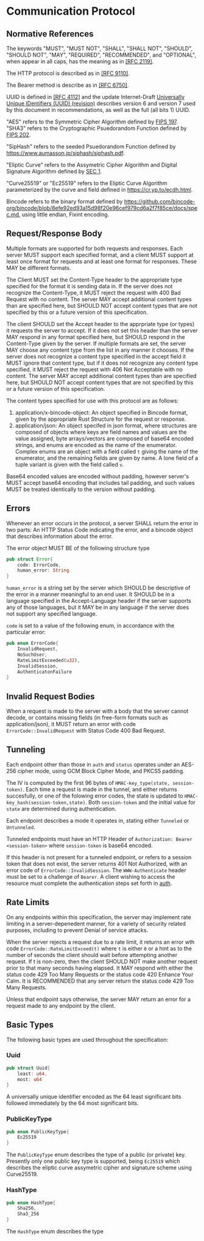 # Communication Protocol

## Normative References

The keywords "MUST", "MUST NOT", "SHALL", "SHALL NOT", "SHOULD", "SHOULD NOT", "MAY", "REQUIRED", "RECOMMENDED", and "OPTIONAL", when appear in all caps, 
 has the meaning as in [[RFC 2119]](https://datatracker.ietf.org/doc/html/rfc2119).

The HTTP protocol is described as in [[RFC 9110]](https://datatracker.ietf.org/doc/html/rfc9110).

The Bearer method is describe as in [[RFC 6750]](https://www.rfc-editor.org/rfc/rfc6750.html).

UUID is defined in [[RFC 4112]](https://datatracker.ietf.org/doc/htl/rfc4112) and the update Internet-Draft [Universally Unique IDentifiers (UUID) (revision)](https://datatracker.ietf.org/doc/html/draft-ietf-uuidrev-rfc4122bis) describes version 6 and version 7 used by this document in recommendations, as well as the full (all bits 1) UUID.

"AES" refers to the Symmetric Cipher Algorithm defined by [FIPS 197](https://nvlpubs.nist.gov/nistpubs/FIPS/NIST.FIPS.197-upd1.pdf).
"SHA3" refers to the Cryptographic Psuedorandom Function defined by [FIPS 202](https://nvlpubs.nist.gov/nistpubs/FIPS/NIST.FIPS.202.pdf).

"SipHash" refers to the seeded Psuedorandom Function defined by <https://www.aumasson.jp/siphash/siphash.pdf>.

"Eliptic Curve" refers to the Assymetric Cipher Algorithm and Digital Signature Algorithm defined by [SEC 1](https://www.secg.org/sec1-v2.pdf).

"Curve25519" or "Ec25519" refers to the Eliptic Curve Algorithm parameterized by the curve and field defined in <https://cr.yp.to/ecdh.html>.

Bincode refers to the binary format defined by <https://github.com/bincode-org/bincode/blob/8efe92ed93a15d98f20e96cef979cd6a2f7f85ce/docs/spec.md>, using little endian, Fixint encoding.


## Request/Response Body

Multiple formats are supported for both requests and responses. Each server MUST support each specified format, and a client MUST support at least once format for requests and at least one format for responses. These MAY be different formats.

The Client MUST set the Content-Type header to the appropriate type specified for the format it is sending data in. If the server does not recognize the Content-Type, it MUST reject the request with 400 Bad Request with no content. The server MAY accept additional content types than are specified here, but SHOULD NOT accept content types that are not specified by this or a future version of this specification. 

The client SHOULD set the Accept header to the apprpriate type (or types) it requests the server to accept. If it does not set this header than the server MAY respond in any format specified here, but SHOULD respond in the Content-Type given by the server. If multiple formats are set, the server MAY choose any content type from the list in any manner it chooses. If the server does not recognize a content type specified in the accept field it MUST ignore that content type, but if it does not recognize any content type specified, it MUST reject the request with 406 Not Acceptable with no content. The server MAY accept additional content types than are specified here, but SHOULD NOT accept content types that are not specified by this or a future version of this specification. 

The content types specified for use with this protocol are as follows:
1. application/x-bincode-object: An object specified in Bincode format, given by the appropriate Rust Structure for the request or response.
2. application/json: An object specifed in json format, where structures are composed of objects where keys are field names and values are the value assigned, byte arrays/vectors are composed of base64 encoded strings, and enums are encoded as the name of the enumerator. Complex enums are an object with a field called `t` giving the name of the enumerator, and the remaining fields are given by name. A lone field of a tuple variant is given with the field called `v`.


Base64 encoded values are encoded without padding, however server's MUST accept base64 encoding that includes tail padding, and such values MUST be treated identically to the version without padding.

## Errors

Whenever an error occurs in the protocol, a server SHALL return the error in two parts: An HTTP Status Code indicating the error, and a bincode object that describes information about the error.

The error object MUST BE of the following structure type
```rust
pub struct Error{
    code: ErrorCode,
    human_error: String
}
```

`human_error` is a string set by the server which SHOULD be descriptive of the error in a manner meaningful to an end user. It SHOULD be in a language specified in the Accept-Language header if the server supports any of those languages, but it MAY be in any language if the server does not support any specified language.

`code` is set to a value of the following enum, in accordance with the particular error:

```rust
pub enum ErrorCode{
    InvalidRequest,
    NoSuchUser,
    RateLimitExceeded(u32),
    InvalidSession,
    AuthenticatonFailure
}
```

## Invalid Request Bodies

When a request is made to the server with a body that the server cannot decode, or contains missing fields (in free-form formats such as application/json), it MUST return an error with code `ErrorCode::InvalidRequest` with Status Code 400 Bad Request.

## Tunneling

Each endpoint other than those in `auth` and `status` operates under an AES-256 cipher mode, using GCM Block Cipher Mode, and PKCS5 padding. 

The IV is computed by the first 96 bytes of `HMAC-key_type(state, session-token)`. Each time a request is made in the tunnel, and either returns succesfully, or one of the folowing error codes, the state is updated to `HMAC-key_hash(session-token,state)`. Both  `session-token` and the initial value for `state` are determined during authentication.

Each endpoint describes a mode it operates in, stating either `Tunneled` or `Untunneled`.

Tunneled endpoints must have an HTTP Header of `Authorization: Bearer <session-token>` where `session-token` is base64 encoded. 

If this header is not present for a tunneled endpoint, or refers to a session token that does not exist, the server returns 401 Not Authorized, with an error code of `ErrorCode::InvalidSession`. The `WWW-Authenticate` header must be set to a challenge of `Bearer`. A client wishing to access the resource must complete the authentication steps set forth in [auth](auth.md#authentication-steps).



## Rate Limits

On any endpoints within this specification, the server may implement rate limiting in a server-depenedent manner, for a variety of security related purposes, including to prevent Denial of service attacks.

When the server rejects a request due to a rate limit, it returns an error wth code `ErrorCode::RateLimitExceed(t)` where `t` is either `0` or a hint as to the number of seconds the client should wait before attempting another request. If t is non-zero, then the client SHOULD NOT make another request prior to that many seconds having elapsed. It MAY respond with either the status code 429 Too Many Requests or the status code 420 Enhance Your Calm. It is RECOMMENDED that any server return the status code 429 Too Many Requests. 

Unless that endpoint says otherwise, the server MAY return an error for a request made to any endpoint by the client. 


## Basic Types

The following basic types are used throughout the specification:

### Uuid

```rust
pub struct Uuid{
    least: u64,
    most: u64
}
```

A universally unique identifier encoded as the 64 least significant bits followed immediately by the 64 most significant bits.


### PublicKeyType

```rust
pub enum PublicKeyType{
    Ec25519
}
```

The `PublicKeyType` enum describes the type of a public (or private) key. Presently only one public key type is supported, being `Ec25519` which describes the eliptic curve
 assymetric cipher and signature scheme using Curve25519.

### HashType

```rust
pub enum HashType{
    Sha256,
    Sha3_256
}
```

The `HashType` enum describes the type